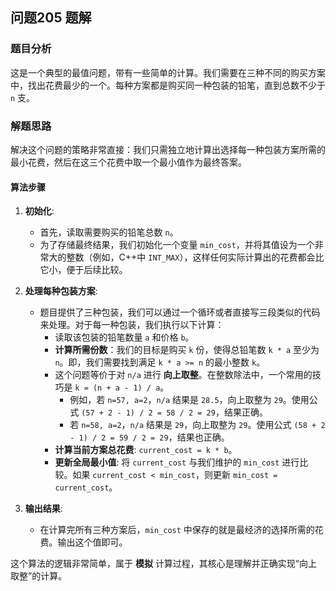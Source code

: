 ## 问题205 题解

### 题目分析

这是一个典型的最值问题，带有一些简单的计算。我们需要在三种不同的购买方案中，找出花费最少的一个。每种方案都是购买同一种包装的铅笔，直到总数不少于 `n` 支。

### 解题思路

解决这个问题的策略非常直接：我们只需独立地计算出选择每一种包装方案所需的最小花费，然后在这三个花费中取一个最小值作为最终答案。

#### 算法步骤

1.  **初始化**:
    *   首先，读取需要购买的铅笔总数 `n`。
    *   为了存储最终结果，我们初始化一个变量 `min_cost`，并将其值设为一个非常大的整数（例如，C++中 `INT_MAX`），这样任何实际计算出的花费都会比它小，便于后续比较。

2.  **处理每种包装方案**:
    *   题目提供了三种包装，我们可以通过一个循环或者直接写三段类似的代码来处理。对于每一种包装，我们执行以下计算：
        *   读取该包装的铅笔数量 `a` 和价格 `b`。
        *   **计算所需份数**：我们的目标是购买 `k` 份，使得总铅笔数 `k * a` 至少为 `n`。即，我们需要找到满足 `k * a >= n` 的最小整数 `k`。
        *   这个问题等价于对 `n/a` 进行 **向上取整**。在整数除法中，一个常用的技巧是 `k = (n + a - 1) / a`。
            *   例如，若 `n=57, a=2`，`n/a` 结果是 `28.5`，向上取整为 `29`。使用公式 `(57 + 2 - 1) / 2 = 58 / 2 = 29`，结果正确。
            *   若 `n=58, a=2`，`n/a` 结果是 `29`，向上取整为 `29`。使用公式 `(58 + 2 - 1) / 2 = 59 / 2 = 29`，结果也正确。
        *   **计算当前方案总花费**: `current_cost = k * b`。
        *   **更新全局最小值**: 将 `current_cost` 与我们维护的 `min_cost` 进行比较。如果 `current_cost < min_cost`，则更新 `min_cost = current_cost`。

3.  **输出结果**:
    *   在计算完所有三种方案后，`min_cost` 中保存的就是最经济的选择所需的花费。输出这个值即可。

这个算法的逻辑非常简单，属于 **模拟** 计算过程，其核心是理解并正确实现“向上取整”的计算。
